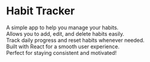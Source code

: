 # Habit Tracker

A simple app to help you manage your habits.  
Allows you to add, edit, and delete habits easily.  
Track daily progress and reset habits whenever needed.  
Built with React for a smooth user experience.  
Perfect for staying consistent and motivated!
